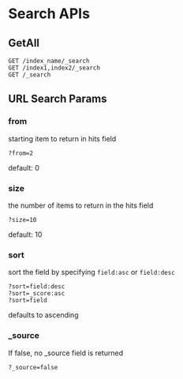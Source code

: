 # Search APIs

## GetAll

```api
GET /index_name/_search
GET /index1,index2/_search
GET /_search
```

## URL Search Params

### from

starting item to return in hits field

```
?from=2
```

default: 0

### size

the number of items to return in the hits field

```
?size=10
```

default: 10

### sort

sort the field by specifying `field:asc` or `field:desc`
```
?sort=field:desc
?sort=_score:asc
?sort=field
```
defaults to ascending

### _source
If false, no _source field is returned

```
?_source=false
```
